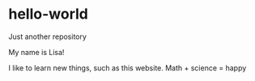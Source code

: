 # hello-world
Just another repository 

My name is Lisa!

I like to learn new things, such as this website.
Math + science = happy
